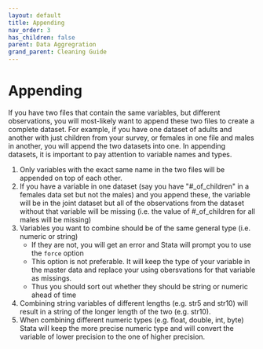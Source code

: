 ```yaml
---
layout: default
title: Appending 
nav_order: 3
has_children: false
parent: Data Aggregration
grand_parent: Cleaning Guide
---
```


# Appending
If you have two files that contain the same variables, but different observations, you will most-likely want to append these two files to create a complete dataset. For example, if you have one dataset of adults and another with just children from your survey, or females in one file and males in another, you will append the two datasets into one.  In appending datasets, it is important to pay attention to variable names and types. 

1. Only variables with the exact same name in the two files will be appended on top of each other.
2. If you have a variable in one dataset (say you have "#\_of_children" in a females data set but not the males) and you append these, the variable will be in the joint dataset but all of the observations from the dataset without that variable will be missing (i.e. the value of #\_of_children for all males will be missing)
3. Variables you want to combine should be of the same general type (i.e. numeric or string)
     - If they are not, you will get an error and Stata will prompt you to use the `force` option
     - This option is not preferable. It will keep the type of your variable in the master data and replace your using obersvations for that variable as missings. 
     - Thus you should sort out whether they should be string or numeric ahead of time
 4. Combining string variables of different lengths (e.g. str5 and str10) will result in a string of the longer length of the two (e.g. str10).
 5. When combining different numeric types (e.g. float, double, int, byte) Stata will keep the more precise numeric type and will convert the variable of lower precision to the one of higher precision.


